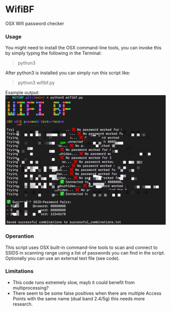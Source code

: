 # WifiBF
 OSX Wifi password checker


### Usage
You might need to install the OSX command-line tools, you can invoke this by simply typing the following in the Terminal:
 
> python3
 
After python3 is installed you can simply run this script like:

> python3 wifibf.py

Example output:
![](scrot.jpg)

### Operantion
This script uses OSX built-in command-line tools to scan and connect to SSIDS in scanning range using a list of passwords you can find in the script. Optionally you can use an external text file (see code). 

### Limitations
* This code runs extremely slow, mayb it could benefit from multiprocessing?
* There seem to be some false positives when there are multiple Access Points with the same name (dual band 2.4/5g) this needs more research.
